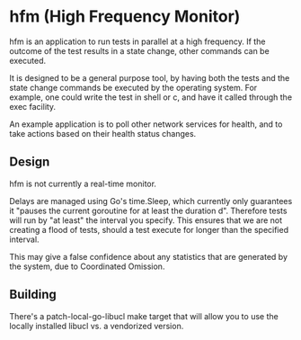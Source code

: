 # hfm (High Frequency Monitor)

hfm is an application to run tests in parallel at a high frequency. If the
outcome of the test results in a state change, other commands can be executed.

It is designed to be a general purpose tool, by having both the tests and the
state change commands be executed by the operating system.  For example, one
could write the test in shell or c, and have it called through the exec 
facility.

An example application is to poll other network services for health, and to
take actions based on their health status changes.

## Design

hfm is not currently a real-time monitor.

Delays are managed using Go's time.Sleep, which currently only guarantees it
"pauses the current goroutine for at least the duration d".  Therefore tests
will run by "at least" the interval you specify.  This ensures that we are not
creating a flood of tests, should a test execute for longer than the
specified interval.

This may give a false confidence about any statistics that are 
generated by the system, due to Coordinated Omission.

## Building

There's a patch-local-go-libucl make target that will allow you to use the 
locally installed libucl vs. a vendorized version.

